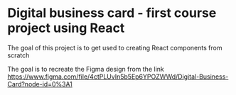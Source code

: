 # Digital business card - first course project using React
The goal of this project is to get used to creating React components from scratch

The goal is to recreate the Figma design from the link https://www.figma.com/file/4ctPLUvIn5b5Ep6YPOZWWd/Digital-Business-Card?node-id=0%3A1
